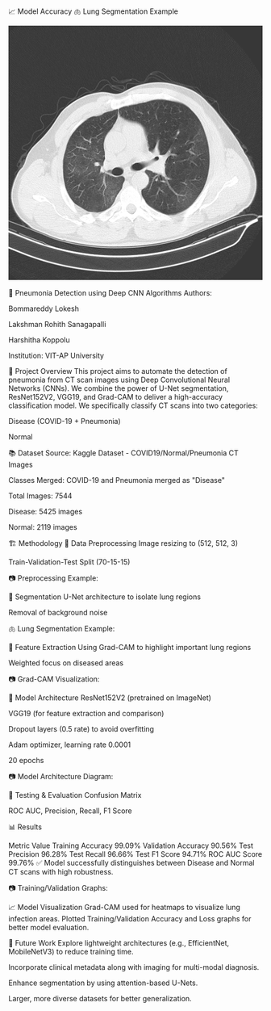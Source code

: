 📈 Model Accuracy
🫁 Lung Segmentation Example



![SAMPLE IMAGE](IMAGES/PNEUMONIA_ORIGINAL.png)

📄 Pneumonia Detection using Deep CNN Algorithms
Authors:

Bommareddy Lokesh

Lakshman Rohith Sanagapalli

Harshitha Koppolu

Institution: VIT-AP University

🏥 Project Overview
This project aims to automate the detection of pneumonia from CT scan images using Deep Convolutional Neural Networks (CNNs).
We combine the power of U-Net segmentation, ResNet152V2, VGG19, and Grad-CAM to deliver a high-accuracy classification model.
We specifically classify CT scans into two categories:

Disease (COVID-19 + Pneumonia)

Normal

📚 Dataset
Source: Kaggle Dataset - COVID19/Normal/Pneumonia CT Images

Classes Merged: COVID-19 and Pneumonia merged as "Disease"

Total Images: 7544

Disease: 5425 images

Normal: 2119 images

🏗️ Methodology
🔹 Data Preprocessing
Image resizing to (512, 512, 3)

Train-Validation-Test Split (70-15-15)

📷 Preprocessing Example:

🔹 Segmentation
U-Net architecture to isolate lung regions

Removal of background noise

🫁 Lung Segmentation Example:


🔹 Feature Extraction
Using Grad-CAM to highlight important lung regions

Weighted focus on diseased areas

📷 Grad-CAM Visualization:

🔹 Model Architecture
ResNet152V2 (pretrained on ImageNet)

VGG19 (for feature extraction and comparison)

Dropout layers (0.5 rate) to avoid overfitting

Adam optimizer, learning rate 0.0001

20 epochs

📷 Model Architecture Diagram:

🔹 Testing & Evaluation
Confusion Matrix

ROC AUC, Precision, Recall, F1 Score

📊 Results

Metric	Value
Training Accuracy	99.09%
Validation Accuracy	90.56%
Test Precision	96.28%
Test Recall	96.66%
Test F1 Score	94.71%
ROC AUC Score	99.76%
✅ Model successfully distinguishes between Disease and Normal CT scans with high robustness.

📷 Training/Validation Graphs:

📈 Model Visualization
Grad-CAM used for heatmaps to visualize lung infection areas.
Plotted Training/Validation Accuracy and Loss graphs for better model evaluation.

📌 Future Work
Explore lightweight architectures (e.g., EfficientNet, MobileNetV3) to reduce training time.

Incorporate clinical metadata along with imaging for multi-modal diagnosis.

Enhance segmentation by using attention-based U-Nets.

Larger, more diverse datasets for better generalization.
